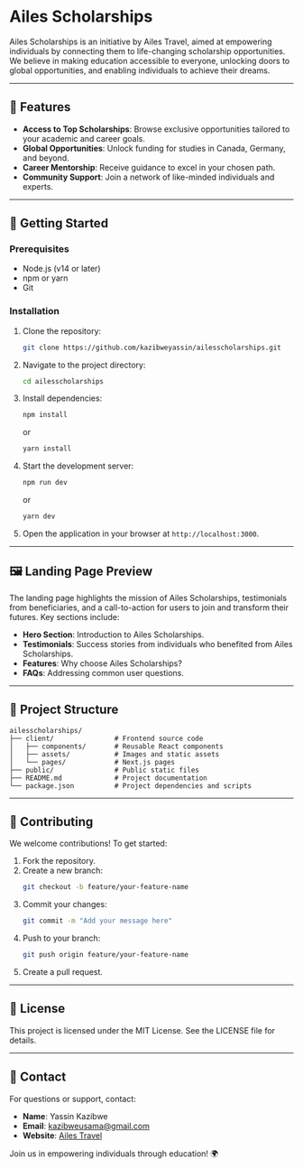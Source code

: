 # Ailes Scholarships

Ailes Scholarships is an initiative by Ailes Travel, aimed at empowering individuals by connecting them to life-changing scholarship opportunities. We believe in making education accessible to everyone, unlocking doors to global opportunities, and enabling individuals to achieve their dreams.

---

## 🌟 Features

- **Access to Top Scholarships**: Browse exclusive opportunities tailored to your academic and career goals.
- **Global Opportunities**: Unlock funding for studies in Canada, Germany, and beyond.
- **Career Mentorship**: Receive guidance to excel in your chosen path.
- **Community Support**: Join a network of like-minded individuals and experts.

---

## 🚀 Getting Started

### Prerequisites
- Node.js (v14 or later)
- npm or yarn
- Git

### Installation

1. Clone the repository:
   ```bash
   git clone https://github.com/kazibweyassin/ailesscholarships.git
   ```

2. Navigate to the project directory:
   ```bash
   cd ailesscholarships
   ```

3. Install dependencies:
   ```bash
   npm install
   ```
   or
   ```bash
   yarn install
   ```

4. Start the development server:
   ```bash
   npm run dev
   ```
   or
   ```bash
   yarn dev
   ```

5. Open the application in your browser at `http://localhost:3000`.

---

## 🖼️ Landing Page Preview

The landing page highlights the mission of Ailes Scholarships, testimonials from beneficiaries, and a call-to-action for users to join and transform their futures. Key sections include:
- **Hero Section**: Introduction to Ailes Scholarships.
- **Testimonials**: Success stories from individuals who benefited from Ailes Scholarships.
- **Features**: Why choose Ailes Scholarships?
- **FAQs**: Addressing common user questions.

---

## 📂 Project Structure

```
ailesscholarships/
├── client/               # Frontend source code
│   ├── components/       # Reusable React components
│   ├── assets/           # Images and static assets
│   └── pages/            # Next.js pages
├── public/               # Public static files
├── README.md             # Project documentation
└── package.json          # Project dependencies and scripts
```

---

## 🤝 Contributing

We welcome contributions! To get started:

1. Fork the repository.
2. Create a new branch:
   ```bash
   git checkout -b feature/your-feature-name
   ```
3. Commit your changes:
   ```bash
   git commit -m "Add your message here"
   ```
4. Push to your branch:
   ```bash
   git push origin feature/your-feature-name
   ```
5. Create a pull request.

---

## 📄 License

This project is licensed under the MIT License. See the LICENSE file for details.

---

## 📧 Contact

For questions or support, contact:
- **Name**: Yassin Kazibwe
- **Email**: [kazibweusama@gmail.com](mailto:your-email@example.com)
- **Website**: [Ailes Travel](https://www.ailestravel.com)

Join us in empowering individuals through education! 🌍


